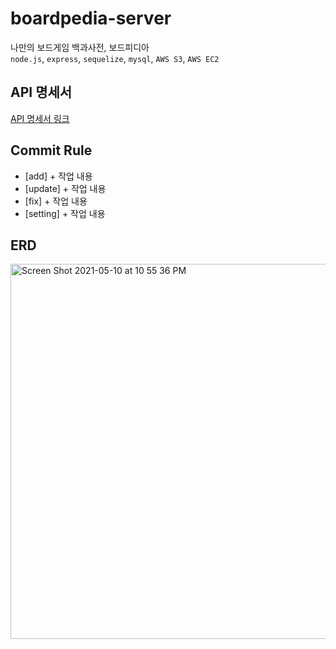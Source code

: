 # boardpedia-server
나만의 보드게임 백과사전, 보드피디아
<br/>
`node.js`, `express`, `sequelize`, `mysql`, `AWS S3`, `AWS EC2`
<br/>

## API 명세서
[API 명세서 링크](https://github.com/boardpedia/boardpedia-server/wiki)

## Commit Rule
- [add] + 작업 내용
- [update] + 작업 내용
- [fix] + 작업 내용
- [setting] + 작업 내용


## ERD
<img width="600" alt="Screen Shot 2021-05-10 at 10 55 36 PM" src="https://user-images.githubusercontent.com/46921003/117670569-ff5de180-b1e2-11eb-9e49-5c6f0b35714d.png">




